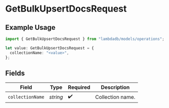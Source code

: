 # GetBulkUpsertDocsRequest

## Example Usage

```typescript
import { GetBulkUpsertDocsRequest } from "lambdadb/models/operations";

let value: GetBulkUpsertDocsRequest = {
  collectionName: "<value>",
};
```

## Fields

| Field              | Type               | Required           | Description        |
| ------------------ | ------------------ | ------------------ | ------------------ |
| `collectionName`   | *string*           | :heavy_check_mark: | Collection name.   |